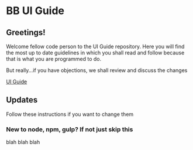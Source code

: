 BB UI Guide
==========

## Greetings!

Welcome fellow code person to the UI Guide repository. Here you will find the most up to date guidelines in which you shall read and follow because that is what you are programmed to do.

But really...if you have objections, we shall review and discuss the changes

[UI Guide](http://williamliew.github.io/)

## Updates

Follow these instructions if you want to change them

### New to node, npm, gulp? If not just skip this

blah blah blah
